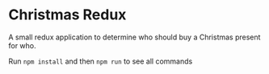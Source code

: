 # Christmas Redux

A small redux application to determine who should buy a Christmas present for who. 

Run ```npm install``` and then ```npm run``` to see all commands